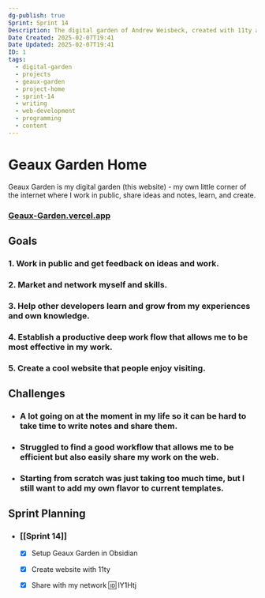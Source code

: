 ```yaml
---
dg-publish: true
Sprint: Sprint 14
Description: The digital garden of Andrew Weisbeck, created with 11ty and Obsidian.
Date Created: 2025-02-07T19:41
Date Updated: 2025-02-07T19:41
ID: 1
tags:
  - digital-garden
  - projects
  - geaux-garden
  - project-home
  - sprint-14
  - writing
  - web-development
  - programming
  - content
---
```

# Geaux Garden Home

Geaux Garden is my digital garden (this website) - my own little corner of the internet where I work in public, share ideas and notes, learn, and create.

### [Geaux-Garden.vercel.app](https://geaux-garden.vercel.app)

## Goals
### 1. Work in public and get feedback on ideas and work.
### 2. Market and network myself and skills.
### 3. Help other developers learn and grow from my experiences and own knowledge.
### 4. Establish a productive deep work flow that allows me to be most effective in my work.
### 5. Create a cool website that people enjoy visiting.

## Challenges
- ### A lot going on at the moment in my life so it can be hard to take time to write notes and share them.
- ### Struggled to find a good workflow that allows me to be efficient but also easily share my work on the web.
- ### Starting from scratch was just taking too much time, but I still want to add my own flavor to current templates.

## Sprint Planning
- ### [[Sprint 14]]
	- [x] Setup Geaux Garden in Obsidian
	- [x] Create website with 11ty
	- [x] Share with my network 🆔 lY1Htj

